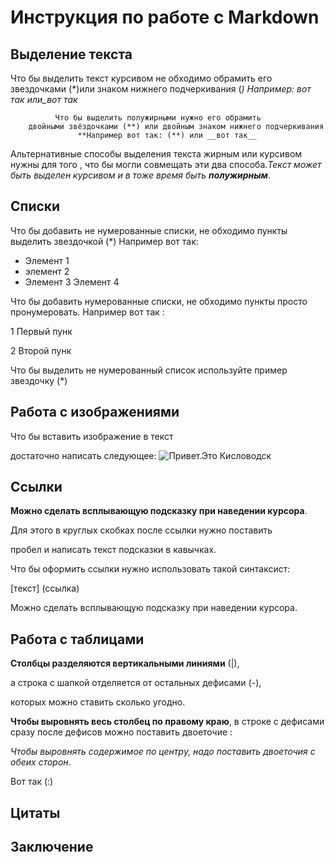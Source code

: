 # Инструкция по работе с Markdown

## Выделение текста
Что бы выделить текст курсивом не обходимо
 обрамить его звездочками (*)или знаком   нижнего    подчеркивания (_) 
 Например: *вот так* или_вот так_
 
              Что бы выделить полужирными нужно его обрамить 
        двойными звёздочками (**) или двойным знаком нижнего подчеркивания
                   **Например вот так: (**) или __вот так__

 Альтернативные способы выделения текста жирным или курсивом нужны для того , что бы могли совмещать эти два способа._Текст может быть выделен курсивом и  в тоже время быть **полужирным**_.               
                   

## Списки
Что бы добавить не нумерованные списки, не обходимо пункты
выделить звездочкой (*)
Например вот так: 
* Элемент 1
* элемент 2 
* Элемент 3
  Элемент 4

Что бы добавить нумерованные списки,
не обходимо пункты просто пронумеровать.
Например вот так :

1 Первый пунк

2 Второй пунк



Что бы выделить не нумерованный список используйте пример звездочку (*)

## Работа с изображениями

Что бы вставить изображение в текст

 достаточно написать следующее:
 ![Привет.Это Кисловодск](photo_2023-09-28_16-33-21.jpg)

## Ссылки


**Можно сделать всплывающую подсказку при наведении курсора**.

 Для этого в круглых скобках после ссылки нужно поставить 
 
 пробел и написать текст подсказки в кавычках.

Что бы оформить ссылки нужно использовать такой синтаксист: 

[текст] 
(ссылка)

Можно сделать всплывающую подсказку при наведении курсора.


## Работа с таблицами

**Столбцы разделяются вертикальными линиями** (|), 

а строка с шапкой отделяется от остальных дефисами  (-), 

которых можно ставить сколько угодно.

**Чтобы выровнять весь столбец по правому краю**, в строке с дефисами сразу после дефисов можно поставить двоеточие :

 *Чтобы выровнять содержимое по центру, надо поставить двоеточия с обеих сторон*.
 
  Вот так (:)

## Цитаты

## Заключение